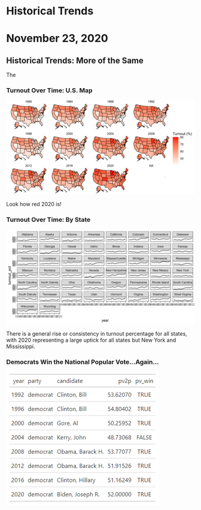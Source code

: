 # Historical Trends

# November 23, 2020



## Historical Trends: More of the Same


The


### Turnout Over Time: U.S. Map

![Mapped Turnout Over Time](../figures/eval/turnout_overtime.png)


Look how red 2020 is!


### Turnout Over Time: By State

![State Turnout Over Time](../figures/eval/state_turnout_overtime.png)


There is a general rise or consistency in turnout percentage for all states, with
2020 representing a large uptick for all states but New York and Mississippi.



### Democrats Win the National Popular Vote...Again...

![Seven Eighths](../figures/eval/sev_eighths.png)


